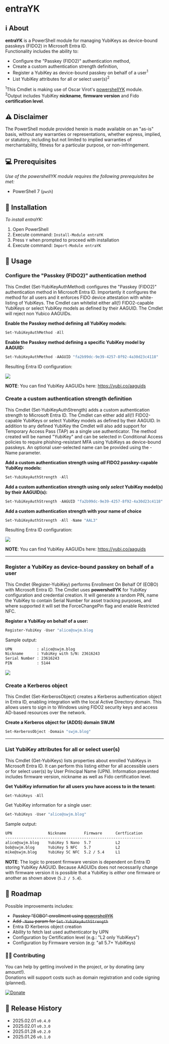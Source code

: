# entraYK

## ℹ️ About
**entraYK** is a PowerShell module for managing YubiKeys as device-bound passkeys (FIDO2) in Microsoft Entra ID.   
Functionality includes the ability to: 

- Configure the "Passkey (FIDO2)" authentication method,
- Create a custom authentication strength definition,
- Register a YubiKey as device-bound passkey on behalf of a user<sup>1</sup>
- List YubiKey attributes for all _or_ select user(s)<sup>2</sup>

<sup>1</sup>This Cmdlet is making use of Oscar Virot's [powershellYK](https://github.com/virot/powershellYK/) module.   
<sup>2</sup>Output includes YubiKey **nickname**, **firmware version** and Fido **certification level**.

## ⚠️ Disclaimer
The PowerShell module provided herein is made available on an "as-is" basis, without any warranties or representations, whether express, implied, or statutory, including but not limited to implied warranties of merchantability, fitness for a particular purpose, or non-infringement.

## 💻 Prerequisites
_Use of the powershellYK module requires the following prerequisites be met:_
- PowerShell 7 (```pwsh```)

## 💾 Installation
_To install entraYK:_

1. Open PowerShell
2. Execute command: ```Install-Module entraYK```
3. Press ```Y``` when prompted to proceed with installation
4. Execute command: ```Import-Module entraYK```

## 📖 Usage

### Configure the "Passkey (FIDO2)" authentication method
This Cmdlet (Set-YubiKeyAuthMethod) configures the "Passkey (FIDO2)" authentication method in Microsoft Entra ID. Importantly it configures the method for all users and it enforces FIDO device attestation with white-listing of YubiKeys. The Cmdlet can whitelist either all(!) FIDO2-capable YubiKeys or select YubiKey models as defined by their AAGUID. The Cmdlet will reject non Yubico AAGUIDs.

   
**Enable the Passkey method defining all YubiKey models:**
```powershell
Set-YubiKeyAuthMethod -All
```
**Enable the Passkey method defining a specific YubiKey model by AAGUID:**
```powershell
Set-YubiKeyAuthMethod -AAGUID "fa2b99dc-9e39-4257-8f92-4a30d23c4118"
```
Resulting Entra ID configuration:   

![](/images/Set-YubiKeyAuthMethod.png)

**NOTE**: You can find YubiKey AAGUIDs here: https://yubi.co/aaguids

### Create a custom authentication strength definition
This Cmdlet (Set-YubiKeyAuthStrength) adds a custom authentication strength to Microsoft Entra ID. The Cmdlet can either add all(!) FIDO2-capable YubiKeys or select YubiKey models as defined by their AAGUID. In addition to any defined YubiKey the Cmdlet will also add support for Temporary Access Pass (TAP) as a single use authenticator. The method created will be named "YubiKey" and can be selected in Conditional Access policies to require phishing-resistant MFA using YubiKeys as device-bound passkeys. An optional user-selected name can be provided using the -Name parameter.

   
**Add a custom authentication strength using _all_ FIDO2 passkey-capable YubiKey models:**
```powershell
Set-YubiKeyAuthStrength -All
```
**Add a custom authentication strength using only _select_ YubiKey model(s) by their AAGUID(s):**
```powershell
Set-YubiKeyAuthStrength -AAGUID "fa2b99dc-9e39-4257-8f92-4a30d23c4118"
```
**Add a custom authentication strength with your name of choice**
```powershell
Set-YubiKeyAuthStrength -All -Name "AAL3"
```

Resulting Entra ID configuration:   

![](/images/Set-YubiKeyAuthStrength.png)

**NOTE**: You can find YubiKey AAGUIDs here: https://yubi.co/aaguids

***


### Register a YubiKey as device-bound passkey on behalf of a user
This Cmdlet (Register-YubiKey) performs Enrollment On Behalf Of (EOBO) with Microsoft Entra ID. The Cmdlet uses **powershellYK** for YubiKey configuration and credential creation. It will generate a random PIN, name the YubiKey to contain Serial Number for asset tracking purposes, and where supported it will set the ForceChangePin flag and enable Restricted NFC.


**Register a YubiKey on behalf of a user:**
```powershell
Register-YubiKey -User "alice@swjm.blog
```
Sample output:   

```bash
UPN           : alice@swjm.blog
Nickname      : YubiKey with S/N: 23616243
Serial Number : 23616243
PIN           : 5144
```
![](/images/Register-YubiKey.png)

### Create a Kerberos object
This Cmdlet (Set-KerberosObject) creates a Kerberos authentication object in Entra ID, enabling integration with the local Active Directory domain. This allows users to sign in to Windows using FIDO2 security keys and access AD-based resources over the network.

**Create a Kerberos object for (ADDS) domain SWJM**
```powershell
Set-KerberosObject -Domain "swjm.blog"
```

---


### List YubiKey attributes for all or select user(s)
This Cmdlet (Get-YubiKeys) lists properties about enrolled YubiKeys in Microsoft Entra ID. It can perform this listing either for all accessible users or for select user(s) by User Principal Name (UPN). Information presented includes firmware version, nickname as well as Fido certification level.


**Get YubiKey information for all users you have access to in the tenant:**
```powershell
Get-YubiKeys -All
```
Get YubiKey information for a single user:
```powershell
Get-YubiKeys -User "alice@swjm.blog" 
```

Sample output:   


```bash
UPN                Nickname        Firmware      Certfication
-------------------------------------------------------------
alice@swjm.blog    YubiKey 5 Nano  5.7           L2
bob@swjm.blog      YubiKey 5 NFC   5.7           L2
mike@swjm.blog     YubiKey 5C NFC  5.2 / 5.4     L1
```
**NOTE**: The logic to present firmware version is dependent on Entra ID storing YubiKey AAGUID.
Because AAGUIDs does not necessarily change with firmware version it is possible that a YubiKey is _either_ one firmware or another as shown above (```5.2 / 5.4```).

## 📖 Roadmap
Possible improvements includes:
- ~~Passkey "EOBO" enrollment using [powershellYK](https://github.com/virot/powershellYK)~~
- ~~Add ```-Name``` param for ```Set-YubiKeyAuthStrength```~~
- Entra ID Kerberos object creation
- Ability to fetch last used authenticator by UPN
- Configuration by Certification level (e.g.: "L2 only YubiKeys")
- Configuration by Firmware version (e.g: "all 5.7+ YubiKeys)


### 🥷🏻 Contributing
You can help by getting involved in the project, _or_ by donating (any amount!).   
Donations will support costs such as domain registration and code signing (planned).

[![Donate](https://www.paypalobjects.com/en_US/i/btn/btn_donate_LG.gif)](https://www.paypal.com/donate/?business=RXAPDEYENCPXS&no_recurring=1&item_name=Help+cover+costs+of+the+SWJM+blog+and+app+code+signing%2C+supporting+a+more+secure+future+for+all.&currency_code=USD)

## 📜 Release History
* 2025.02.01 `v0.4.0`
* 2025.02.01 `v0.3.0`
* 2025.01.28 `v0.2.0`
* 2025.01.26 `v0.1.0`
